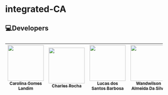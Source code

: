 # integrated-CA

##

## 💻Developers

##

| [<img src="https://avatars.githubusercontent.com/u/83533485?v=4" width=115><br><sub>Carolina Gomes Landim</sub>](https://github.com/Carolina995) | [<img src="https://avatars.githubusercontent.com/u/59806026?v=4" width=115><br><sub>Charles Rocha</sub>](https://github.com/Charlesmsrocha)  | [<img src="https://avatars.githubusercontent.com/u/100359612?v=4" width=115><br><sub>Lucas dos Santos Barbosa</sub>](https://github.com/Barxl) | [<img src="https://avatars.githubusercontent.com/u/77290358?v=4" width=115><br><sub>Wandwilson Almeida Da Silva</sub>](https://github.com/wandyalmeida) |
| :---: | :---: | :---: | :---: |

